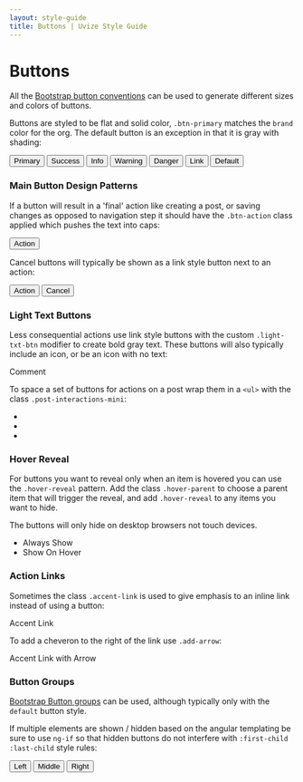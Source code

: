 ```yaml
---
layout: style-guide
title: Buttons | Uvize Style Guide
---
```


# Buttons

All the [Bootstrap button conventions](http://getbootstrap.com/css/#buttons) can be used to generate different sizes and colors of buttons. 

Buttons are styled to be flat and solid color, `.btn-primary` matches the `brand` color for the org. The default button is an exception in that it is gray with shading:

<div class="docs-example">
  <button type="button" class="btn btn-primary">Primary</button>
  <button type="button" class="btn btn-success">Success</button>
  <button type="button" class="btn btn-info">Info</button>
  <button type="button" class="btn btn-warning">Warning</button>
  <button type="button" class="btn btn-danger">Danger</button>
  <button type="button" class="btn btn-link">Link</button>
  <button type="button" class="btn btn-default">Default</button>
</div>

### Main Button Design Patterns

If a button will result in a 'final' action like creating a post, or saving changes as opposed to navigation step it should have the `.btn-action` class applied which pushes the text into caps:

<div class="docs-example">
  <button type="button" class="btn btn-primary btn-action">Action</button>
</div>

Cancel buttons will typically be shown as a link style button next to an action:

<div class="docs-example clearfix">
  <button type="button" class="btn btn-primary btn-action pull-right">Action</button>
  <button type="button" class="btn btn-link pull-right">Cancel</button>
</div>


### Light Text Buttons

Less consequential actions use link style buttons with the custom `.light-txt-btn` modifier to create bold gray text. These buttons will also typically include an icon, or be an icon with no text:

<div class="docs-example">
  <a class="btn btn-link light-txt-btn">
    Comment &nbsp;<span class="glyphicon glyphicon-comment"></span>
  </a>
</div>

To space a set of buttons for actions on a post wrap them in a `<ul>` with the class `.post-interactions-mini`:

<div class="docs-example">
  <ul class="post-interactions-mini">
    <li>
      <a class="btn btn-link light-txt-btn">
        <span class="glyphicon glyphicon-edit"></span>
      </a>
    </li>
    <li>
      <a class="btn btn-link light-txt-btn">
        <span class="glyphicon glyphicon-trash"></span>
      </a>
    </li>
    <li>
      <a class="btn btn-link light-txt-btn">
        <span class="glyphicon glyphicon-trash"></span>
      </a>
    </li>
  </ul>
</div>

### Hover Reveal

For buttons you want to reveal only when an item is hovered you can use the `.hover-reveal` pattern. Add the class `.hover-parent` to choose a parent item that will trigger the reveal, and add `.hover-reveal` to any items you want to hide.

The buttons will only hide on desktop browsers not touch devices.

<div class="docs-example hover-parent">
  <ul class="post-interactions-mini">
    <li>
      <a class="btn btn-link light-txt-btn">
        <span class="glyphicon glyphicon-trash"></span> Always Show
      </a>
    </li>
    <li>
      <a class="btn btn-link light-txt-btn hover-reveal">
        <span class="glyphicon glyphicon-edit"></span> Show On Hover
      </a>
    </li>
  </ul>
</div> 

### Action Links

Sometimes the class `.accent-link` is used to give emphasis to an inline link instead of using a button:

<div class="docs-example">
  <a class="accent-link">
    Accent Link
  </a>
</div>

To add a cheveron to the right of the link use `.add-arrow`:

<div class="docs-example">
  <a class="accent-link add-arrow">
    Accent Link with Arrow
  </a>
</div>


### Button Groups

[Bootstrap Button groups](http://getbootstrap.com/components/#btn-groups) can be used, although typically only with the `default` button style. 

If multiple elements are shown / hidden based on the angular templating be sure to use `ng-if` so that hidden buttons do not interfere with `:first-child` `:last-child` style rules:

<div class="docs-example">
  <div class="btn-group" role="group" aria-label="...">
    <button type="button" class="btn btn-default">Left</button>
    <button type="button" class="btn btn-default">Middle</button>
    <button type="button" class="btn btn-default">Right</button>
  </div>
</div>
